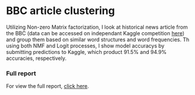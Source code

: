 # BBC article clustering

Utilizing Non-zero Matrix factorization, I look at historical news article from the BBC (data can be accessed on independant Kaggle competition [here](https://www.kaggle.com/c/learn-ai-bbc)) and group them based on similar word structures and word frequencies. Th using both NMF and Logit processes, I show model accuracys by submitting predictions to Kaggle, which product 91.5% and 94.9% accuracies, respectively.
### Full report
For view the full report, [click here](https://github.com/KyleRitland/BBC-article-clustering/blob/729b16f2e4bd1c44b2dffb717d898bd939589d65/BBC%20news%20article%20clustering%20NMF.pdf).
